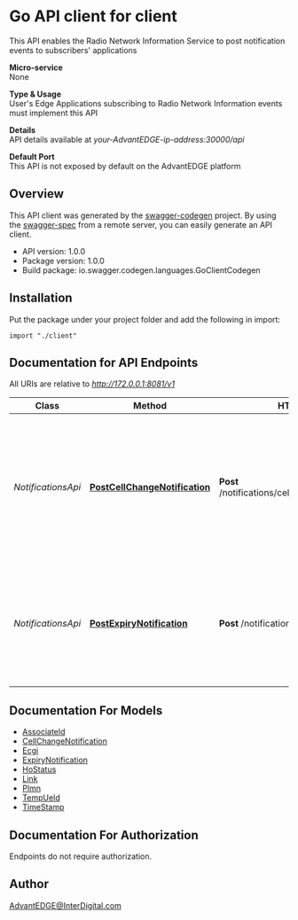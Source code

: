 # Go API client for client

This API enables the Radio Network Information Service to post notification events to subscribers' applications <p>**Micro-service**<br>None <p>**Type & Usage**<br>User's Edge Applications subscribing to Radio Network Information events must implement this API <p>**Details**<br>API details available at _your-AdvantEDGE-ip-address:30000/api_ <p>**Default Port**<br>This API is not exposed by default on the AdvantEDGE platform

## Overview
This API client was generated by the [swagger-codegen](https://github.com/swagger-api/swagger-codegen) project.  By using the [swagger-spec](https://github.com/swagger-api/swagger-spec) from a remote server, you can easily generate an API client.

- API version: 1.0.0
- Package version: 1.0.0
- Build package: io.swagger.codegen.languages.GoClientCodegen

## Installation
Put the package under your project folder and add the following in import:
```golang
import "./client"
```

## Documentation for API Endpoints

All URIs are relative to *http://172.0.0.1:8081/v1*

Class | Method | HTTP request | Description
------------ | ------------- | ------------- | -------------
*NotificationsApi* | [**PostCellChangeNotification**](docs/NotificationsApi.md#postcellchangenotification) | **Post** /notifications/cell_change/{subscriptionId} | This operation is used by the AdvantEDGE RNI Service to issue a callback notification to inform about teh cell change of a UE subscription
*NotificationsApi* | [**PostExpiryNotification**](docs/NotificationsApi.md#postexpirynotification) | **Post** /notifications/expiry/{subscriptionId} | This operation is used by the AdvantEDGE RNI Service to issue a notification with regards to expiry of an existing subscription


## Documentation For Models

 - [AssociateId](docs/AssociateId.md)
 - [CellChangeNotification](docs/CellChangeNotification.md)
 - [Ecgi](docs/Ecgi.md)
 - [ExpiryNotification](docs/ExpiryNotification.md)
 - [HoStatus](docs/HoStatus.md)
 - [Link](docs/Link.md)
 - [Plmn](docs/Plmn.md)
 - [TempUeId](docs/TempUeId.md)
 - [TimeStamp](docs/TimeStamp.md)


## Documentation For Authorization
 Endpoints do not require authorization.


## Author

AdvantEDGE@InterDigital.com

